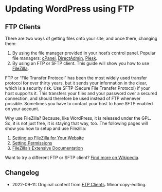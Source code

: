 # Updating WordPress using FTP

## FTP Clients
There are two ways of getting files onto your site, and once there, changing them:

1. By using the file manager provided in your host’s control panel. Popular file managers: [cPanel](https://documentation.cpanel.net/display/64Docs/File+Manager), [DirectAdmin](http://www.site-helper.com/filemanager.html), [Plesk](https://www.plesk.com/).
2. By using an FTP or SFTP client. This guide will show you how to use [FileZilla](https://filezilla-project.org/).

FTP or “File Transfer Protocol” has been the most widely used transfer protocol for over thirty years, but it sends your information in the clear, which is a security risk. Use SFTP (Secure File Transfer Protocol) if your host supports it. This transfers your files and your password over a secured connection, and should therefore be used instead of FTP whenever possible. Sometimes you have to contact your host to have SFTP enabled on your account.

Why use FileZilla? Because, like WordPress, it is released under the GPL. So, it is not just free, it is staying that way, too. The following pages will show you how to setup and use Filezilla:

1. [Setting up FileZilla for Your Website](https://developer.wordpress.org/advanced-administration/upgrade/ftp/filezilla/)
2. [Setting Permissions](https://developer.wordpress.org/advanced-administration/server/file-permissions/)
3. [FileZilla’s Extensive Documentation](https://wiki.filezilla-project.org/Documentation)

Want to try a different FTP or SFTP client? [Find more on Wikipedia](http://en.wikipedia.org/wiki/Comparison_of_FTP_clients).

## Changelog

- 2022-09-11: Original content from [FTP Clients](https://wordpress.org/documentation/article/ftp-clients/). Minor copy-editing.
